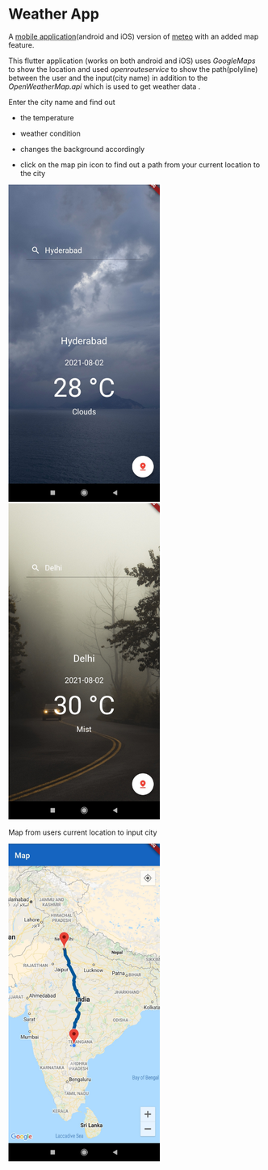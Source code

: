 # Weather App

A [mobile application](https://drive.google.com/file/d/1FEjmI7DV8XKWpiUFFkatGT-qGuPZLMCb/view)(android and iOS) version of [meteo](https://weathersearchnow.netlify.app/) 
with an added map feature.

This flutter application (works on both android and iOS) uses *GoogleMaps* to show the location and used *openrouteservice* to show the path(polyline) between the user and the input(city name) in addition to the *OpenWeatherMap.api* which is used to get weather data .

Enter the city name and find out

- the temperature

- weather condition

- changes the background accordingly

- click on the map pin icon to find out a path from your current location to the city

<p float="left">
  <img src="images/loc1sol.jpg" width="300" />
  <img src="images/loc2sol.jpg"  width="300" /> 
   
</p>

Map from users current location to input city

<img src="images/mapsol.jpg"  width="300" />


